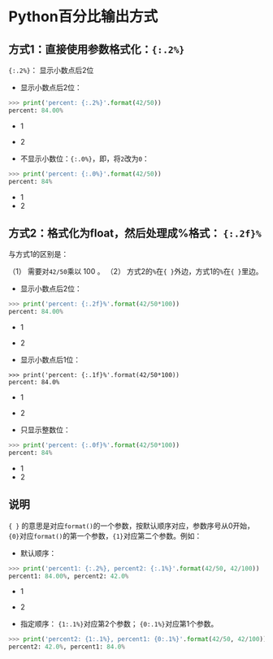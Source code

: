 # Python百分比输出方式

## **方式1：直接使用参数格式化：`{:.2%}`**

`{:.2%}`： 显示小数点后2位

- 显示小数点后2位：

```python
>>> print('percent: {:.2%}'.format(42/50))
percent: 84.00%
```

- 1
- 2

- 不显示小数位：`{:.0%}`，即，将`2`改为`0`：

```python
>>> print('percent: {:.0%}'.format(42/50))
percent: 84%
```

- 1
- 2

## **方式2：格式化为float，然后处理成%格式： `{:.2f}%`**

与方式1的区别是：

（1） 需要对`42/50`乘以 100 。 
（2） 方式2的`%`在`{ }`外边，方式1的`%`在`{ }`里边。

- 显示小数点后2位：

```python
>>> print('percent: {:.2f}%'.format(42/50*100))
percent: 84.00%
```

- 1
- 2

- 显示小数点后1位：

```
>>> print('percent: {:.1f}%'.format(42/50*100))
percent: 84.0%
```

- 1
- 2

- 只显示整数位：

```python
>>> print('percent: {:.0f}%'.format(42/50*100))
percent: 84%
```

- 1
- 2

## **说明**

`{ }` 的意思是对应`format()`的一个参数，按默认顺序对应，参数序号从0开始，`{0}`对应`format()`的第一个参数，`{1}`对应第二个参数。例如：

- 默认顺序：

```python
>>> print('percent1: {:.2%}, percent2: {:.1%}'.format(42/50, 42/100))
percent1: 84.00%, percent2: 42.0%
```

- 1
- 2

- 指定顺序： 
  `{1:.1%}`对应第2个参数； `{0:.1%}`对应第1个参数。

```python
>>> print('percent2: {1:.1%}, percent1: {0:.1%}'.format(42/50, 42/100))
percent2: 42.0%, percent1: 84.0%
```